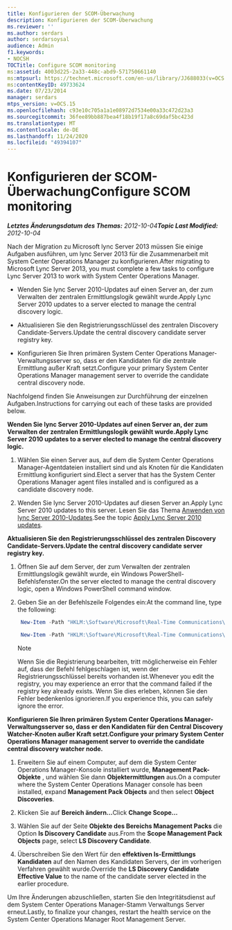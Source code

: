 ```yaml
---
title: Konfigurieren der SCOM-Überwachung
description: Konfigurieren der SCOM-Überwachung
ms.reviewer: ''
ms.author: serdars
author: serdarsoysal
audience: Admin
f1.keywords:
- NOCSH
TOCTitle: Configure SCOM monitoring
ms:assetid: 4003d225-2a33-448c-abd9-571750661140
ms:mtpsurl: https://technet.microsoft.com/en-us/library/JJ688033(v=OCS.15)
ms:contentKeyID: 49733624
ms.date: 07/23/2014
manager: serdars
mtps_version: v=OCS.15
ms.openlocfilehash: c93e10c705a1a1e08972d7534e00a33c472d23a3
ms.sourcegitcommit: 36fee89bb887bea4f18b19f17a8c69daf5bc423d
ms.translationtype: MT
ms.contentlocale: de-DE
ms.lasthandoff: 11/24/2020
ms.locfileid: "49394107"
---
```

# <a name="configure-scom-monitoring"></a><span data-ttu-id="6ac1f-103">Konfigurieren der SCOM-Überwachung</span><span class="sxs-lookup"><span data-stu-id="6ac1f-103">Configure SCOM monitoring</span></span>

<div data-xmlns="http://www.w3.org/1999/xhtml">

<div class="topic" data-xmlns="http://www.w3.org/1999/xhtml" data-msxsl="urn:schemas-microsoft-com:xslt" data-cs="https://msdn.microsoft.com/">

<div data-asp="https://msdn2.microsoft.com/asp">



</div>

<div id="mainSection">

<div id="mainBody"><span data-ttu-id="6ac1f-104">

<span> </span></span><span class="sxs-lookup"><span data-stu-id="6ac1f-104">

<span> </span></span></span>

<span data-ttu-id="6ac1f-105">_**Letztes Änderungsdatum des Themas:** 2012-10-04_</span><span class="sxs-lookup"><span data-stu-id="6ac1f-105">_**Topic Last Modified:** 2012-10-04_</span></span>

<span data-ttu-id="6ac1f-106">Nach der Migration zu Microsoft lync Server 2013 müssen Sie einige Aufgaben ausführen, um lync Server 2013 für die Zusammenarbeit mit System Center Operations Manager zu konfigurieren.</span><span class="sxs-lookup"><span data-stu-id="6ac1f-106">After migrating to Microsoft Lync Server 2013, you must complete a few tasks to configure Lync Server 2013 to work with System Center Operations Manager.</span></span>

  - <span data-ttu-id="6ac1f-107">Wenden Sie lync Server 2010-Updates auf einen Server an, der zum Verwalten der zentralen Ermittlungslogik gewählt wurde.</span><span class="sxs-lookup"><span data-stu-id="6ac1f-107">Apply Lync Server 2010 updates to a server elected to manage the central discovery logic.</span></span>

  - <span data-ttu-id="6ac1f-108">Aktualisieren Sie den Registrierungsschlüssel des zentralen Discovery Candidate-Servers.</span><span class="sxs-lookup"><span data-stu-id="6ac1f-108">Update the central discovery candidate server registry key.</span></span>

  - <span data-ttu-id="6ac1f-109">Konfigurieren Sie Ihren primären System Center Operations Manager-Verwaltungsserver so, dass er den Kandidaten für die zentrale Ermittlung außer Kraft setzt.</span><span class="sxs-lookup"><span data-stu-id="6ac1f-109">Configure your primary System Center Operations Manager management server to override the candidate central discovery node.</span></span>

<span data-ttu-id="6ac1f-110">Nachfolgend finden Sie Anweisungen zur Durchführung der einzelnen Aufgaben.</span><span class="sxs-lookup"><span data-stu-id="6ac1f-110">Instructions for carrying out each of these tasks are provided below.</span></span>

<span data-ttu-id="6ac1f-111">**Wenden Sie lync Server 2010-Updates auf einen Server an, der zum Verwalten der zentralen Ermittlungslogik gewählt wurde.**</span><span class="sxs-lookup"><span data-stu-id="6ac1f-111">**Apply Lync Server 2010 updates to a server elected to manage the central discovery logic.**</span></span>

1.  <span data-ttu-id="6ac1f-112">Wählen Sie einen Server aus, auf dem die System Center Operations Manager-Agentdateien installiert sind und als Knoten für die Kandidaten Ermittlung konfiguriert sind.</span><span class="sxs-lookup"><span data-stu-id="6ac1f-112">Elect a server that has the System Center Operations Manager agent files installed and is configured as a candidate discovery node.</span></span>

2.  <span data-ttu-id="6ac1f-113">Wenden Sie lync Server 2010-Updates auf diesen Server an.</span><span class="sxs-lookup"><span data-stu-id="6ac1f-113">Apply Lync Server 2010 updates to this server.</span></span> <span data-ttu-id="6ac1f-114">Lesen Sie das Thema [Anwenden von lync Server 2010-Updates](apply-lync-server-2010-updates.md).</span><span class="sxs-lookup"><span data-stu-id="6ac1f-114">See the topic [Apply Lync Server 2010 updates](apply-lync-server-2010-updates.md).</span></span>

<span data-ttu-id="6ac1f-115">**Aktualisieren Sie den Registrierungsschlüssel des zentralen Discovery Candidate-Servers.**</span><span class="sxs-lookup"><span data-stu-id="6ac1f-115">**Update the central discovery candidate server registry key.**</span></span>

1.  <span data-ttu-id="6ac1f-116">Öffnen Sie auf dem Server, der zum Verwalten der zentralen Ermittlungslogik gewählt wurde, ein Windows PowerShell-Befehlsfenster.</span><span class="sxs-lookup"><span data-stu-id="6ac1f-116">On the server elected to manage the central discovery logic, open a Windows PowerShell command window.</span></span>

2.  <span data-ttu-id="6ac1f-117">Geben Sie an der Befehlszeile Folgendes ein:</span><span class="sxs-lookup"><span data-stu-id="6ac1f-117">At the command line, type the following:</span></span>
    
       ```PowerShell
        New-Item -Path "HKLM:\Software\Microsoft\Real-Time Communications\Health"
       ```
    
       ```PowerShell
        New-Item -Path "HKLM:\Software\Microsoft\Real-Time Communications\Health\CentralDiscoveryCandidate"
       ```
    
    <div class="">
    

    > [!NOTE]  
    > <span data-ttu-id="6ac1f-118">Wenn Sie die Registrierung bearbeiten, tritt möglicherweise ein Fehler auf, dass der Befehl fehlgeschlagen ist, wenn der Registrierungsschlüssel bereits vorhanden ist.</span><span class="sxs-lookup"><span data-stu-id="6ac1f-118">Whenever you edit the registry, you may experience an error that the command failed if the registry key already exists.</span></span> <span data-ttu-id="6ac1f-119">Wenn Sie dies erleben, können Sie den Fehler bedenkenlos ignorieren.</span><span class="sxs-lookup"><span data-stu-id="6ac1f-119">If you experience this, you can safely ignore the error.</span></span>

    
    </div>

<span data-ttu-id="6ac1f-120">**Konfigurieren Sie Ihren primären System Center Operations Manager-Verwaltungsserver so, dass er den Kandidaten für den Central Discovery Watcher-Knoten außer Kraft setzt.**</span><span class="sxs-lookup"><span data-stu-id="6ac1f-120">**Configure your primary System Center Operations Manager management server to override the candidate central discovery watcher node.**</span></span>

1.  <span data-ttu-id="6ac1f-121">Erweitern Sie auf einem Computer, auf dem die System Center Operations Manager-Konsole installiert wurde, **Management Pack-Objekte** , und wählen Sie dann **Objektermittlungen** aus.</span><span class="sxs-lookup"><span data-stu-id="6ac1f-121">On a computer where the System Center Operations Manager console has been installed, expand **Management Pack Objects** and then select **Object Discoveries**.</span></span>

2.  <span data-ttu-id="6ac1f-122">Klicken Sie auf **Bereich ändern...**</span><span class="sxs-lookup"><span data-stu-id="6ac1f-122">Click **Change Scope...**</span></span>

3.  <span data-ttu-id="6ac1f-123">Wählen Sie auf der Seite **Objekte des Bereichs Management Packs** die Option **ls Discovery Candidate** aus.</span><span class="sxs-lookup"><span data-stu-id="6ac1f-123">From the **Scope Management Pack Objects** page, select **LS Discovery Candidate**.</span></span>

4.  <span data-ttu-id="6ac1f-124">Überschreiben Sie den Wert für den **effektiven ls-Ermittlungs Kandidaten** auf den Namen des Kandidaten Servers, der im vorherigen Verfahren gewählt wurde.</span><span class="sxs-lookup"><span data-stu-id="6ac1f-124">Override the **LS Discovery Candidate Effective Value** to the name of the candidate server elected in the earlier procedure.</span></span>

<span data-ttu-id="6ac1f-125">Um Ihre Änderungen abzuschließen, starten Sie den Integritätsdienst auf dem System Center Operations Manager-Stamm Verwaltungs Server erneut.</span><span class="sxs-lookup"><span data-stu-id="6ac1f-125">Lastly, to finalize your changes, restart the health service on the System Center Operations Manager Root Management Server.</span></span>

<span data-ttu-id="6ac1f-126"></div>

<span> </span>

</div>

</div>

</span><span class="sxs-lookup"><span data-stu-id="6ac1f-126"></div>

<span> </span>

</div>

</div>

</span></span></div>

